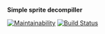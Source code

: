 **Simple sprite decompiller**

[![Maintainability](https://api.codeclimate.com/v1/badges/94d97be90c2a3e083ffe/maintainability)](https://codeclimate.com/github/inceon/sprite-decompiller/maintainability) 
[![Build Status](https://travis-ci.org/inceon/sprite-decompiller.svg?branch=master)](https://travis-ci.org/inceon/sprite-decompiller)
